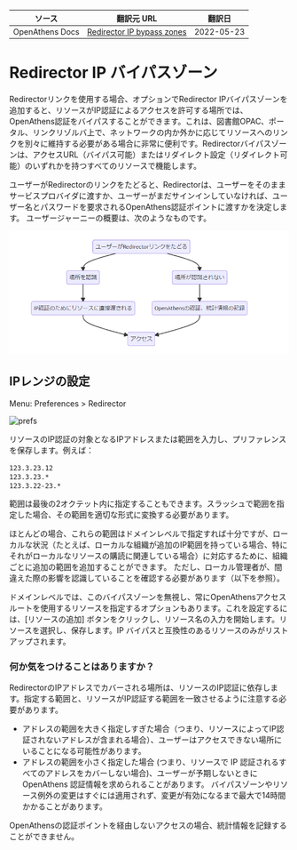 | ソース | 翻訳元 URL | 翻訳日 |
| ---- | ---- | ---- |
| OpenAthens Docs | [Redirector IP bypass zones](https://docs.openathens.net/libraries/Redirector-IP-bypass-zones.11076430.html) | 2022-05-23 |

# Redirector IP バイパスゾーン

Redirectorリンクを使用する場合、オプションでRedirector IPバイパスゾーンを追加すると、リソースがIP認証によるアクセスを許可する場所では、OpenAthens認証をバイパスすることができます。これは、図書館OPAC、ポータル、リンクリゾルバ上で、ネットワークの内か外かに応じてリソースへのリンクを別々に維持する必要がある場合に非常に便利です。Redirectorバイパスゾーンは、アクセスURL（バイパス可能）またはリダイレクト設定（リダイレクト可能）のいずれかを持つすべてのリソースで機能します。

ユーザーがRedirectorのリンクをたどると、Redirectorは、ユーザーをそのままサービスプロバイダに渡すか、ユーザーがまだサインインしていなければ、ユーザー名とパスワードを要求されるOpenAthens認証ポイントに渡すかを決定します。
ユーザージャーニーの概要は、次のようなものです。
 
![chart](../../../../../img/redirector-ip-bypass-zone.PNG)

## IPレンジの設定

Menu: Preferences > Redirector

![prefs](https://docs.openathens.net/libraries/11076430/Prefs.Redirector.png?inst-v=f79effe0-b2fa-4160-b4b6-3b5d44ab3470)


リソースのIP認証の対象となるIPアドレスまたは範囲を入力し、プリファレンスを保存します。例えば：

```
123.3.23.12
123.3.23.*
123.3.22-23.*
```
範囲は最後の2オクテット内に指定することもできます。スラッシュで範囲を指定した場合、その範囲を適切な形式に変換する必要があります。


ほとんどの場合、これらの範囲はドメインレベルで指定すれば十分ですが、ローカルな状況（たとえば、ローカルな組織が追加のIP範囲を持っている場合、特にそれがローカルなリソースの購読に関連している場合）に対応するために、組織ごとに追加の範囲を追加することができます。 ただし、ローカル管理者が、間違えた際の影響を認識していることを確認する必要があります（以下を参照）。

ドメインレベルでは、このバイパスゾーンを無視し、常にOpenAthensアクセスルートを使用するリソースを指定するオプションもあります。これを設定するには、[リソースの追加] ボタンをクリックし、リソース名の入力を開始します。リソースを選択し、保存します。IP バイパスと互換性のあるリソースのみがリストアップされます。

### 何か気をつけることはありますか？
RedirectorのIPアドレスでカバーされる場所は、リソースのIP認証に依存します。指定する範囲と、リソースがIP認証する範囲を一致させるように注意する必要があります。

* アドレスの範囲を大きく指定しすぎた場合（つまり、リソースによってIP認証されないアドレスが含まれる場合）、ユーザーはアクセスできない場所にいることになる可能性があります。
* アドレスの範囲を小さく指定した場合 (つまり、リソースで IP 認証されるすべてのアドレスをカバーしない場合)、ユーザーが予期しないときに OpenAthens 認証情報を求められることがあります。
バイパスゾーンやリソース例外の変更はすぐには適用されず、変更が有効になるまで最大で14時間かかることがあります。

OpenAthensの認証ポイントを経由しないアクセスの場合、統計情報を記録することができません。